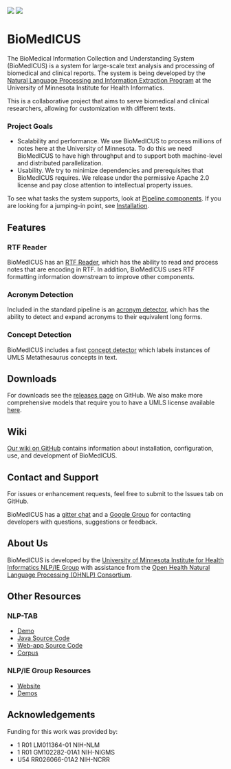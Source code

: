 [![](https://zenodo.org/badge/51161341.svg)](https://zenodo.org/badge/latestdoi/51161341)
[![](https://travis-ci.org/nlpie/biomedicus.svg?branch=master)](https://travis-ci.org/nlpie/biomedicus)

# BioMedICUS
The BioMedical Information Collection and Understanding System (BioMedICUS) is a system for 
large-scale text analysis and processing of biomedical and clinical reports. The system is being 
developed by the [Natural Language Processing and Information Extraction Program](https://nlpie.github.io/) at the University of 
Minnesota Institute for Health Informatics.

This is a collaborative project that aims to serve biomedical and clinical researchers, allowing for 
customization with different texts.

### Project Goals
- Scalability and performance. We use BioMedICUS to process millions of notes here at the 
University of Minnesota. To do this we need BioMedICUS to have high throughput and to support both 
machine-level and distributed parallelization. 
- Usability. We try to minimize dependencies and prerequisites that BioMedICUS requires. We release 
under the permissive Apache 2.0 license and pay close attention to intellectual property issues.

To see what tasks the system supports, look at 
[Pipeline components](https://github.com/nlpie/biomedicus/wiki/Pipeline-Components). If you are 
looking for a jumping-in point, see 
[Installation](https://github.com/nlpie/biomedicus/wiki/Installation).

## Features
### RTF Reader
BioMedICUS has an 
[RTF Reader](https://github.com/nlpie/biomedicus/wiki/Pipeline-Components#rich-text-format-rtf-reader), 
which has the ability to read and process notes that are encoding in RTF. In addition, BioMedICUS 
uses RTF formatting information downstream to improve other components.

### Acronym Detection
Included in the standard pipeline is an 
[acronym detector](https://github.com/nlpie/biomedicus/wiki/Pipeline-Components#acronym-detector), 
which has the ability to detect and expand acronyms to their equivalent long forms.

### Concept Detection
BioMedICUS includes a fast 
[concept detector](https://github.com/nlpie/biomedicus/wiki/Pipeline-Components#concept-detector) 
which labels instances of UMLS Metathesaurus concepts in text.

## Downloads
For downloads see the [releases page](https://github.com/nlpie/biomedicus/releases) on GitHub. We 
also make more comprehensive models that require you to have a UMLS license available 
[here](http://athena.ahc.umn.edu/biomedicus-downloads/).

## Wiki
[Our wiki on GitHub](https://github.com/nlpie/biomedicus/wiki) contains information about 
installation, configuration, use, and development of BioMedICUS.

## Contact and Support
For issues or enhancement requests, feel free to submit to the Issues tab on GitHub.

BioMedICUS has a [gitter chat](https://gitter.im/biomedicus/biomedicus) and a 
[Google Group](https://groups.google.com/a/umn.edu/forum/#!forum/biomedicus) for contacting 
developers with questions, suggestions or feedback.

## About Us
BioMedICUS is developed by the
[University of Minnesota Institute for Health Informatics NLP/IE Group](http://www.bmhi.umn.edu/ihi/research/nlpie/)
with assistance from the
[Open Health Natural Language Processing \(OHNLP\) Consortium](http://ohnlp.org/index.php/Main_Page).


## Other Resources

### NLP-TAB
 *   [Demo](http://athena.ahc.umn.edu/nlptab)
 *   [Java Source Code](https://github.org/nlpie/nlptab)
 *   [Web-app Source Code](https://github.org/nlpie/nlptab-webapp)
 *   [Corpus](https://github.org/nlpie/nlptab-corpus)

### NLP/IE Group Resources
 *   [Website](http://www.bmhi.umn.edu/ihi/research/nlpie/resources/index.htm)
 *   [Demos](http://athena.ahc.umn.edu/)


## Acknowledgements
Funding for this work was provided by:
 *	1 R01 LM011364-01 NIH-NLM
 *	1 R01 GM102282-01A1 NIH-NIGMS
 *	U54 RR026066-01A2 NIH-NCRR

